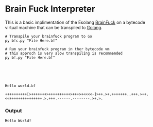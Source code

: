 # Brain Fuck Interpreter

This is a basic implimentation of the Esolang [BrainFuck](https://esolangs.org/wiki/Brainfuck) on a bytecode virtual machine that can be transpiled to [Golang](https://go.dev).

```shell
# Transpile your brainfuck program to Go
py bfc.py "File Here.bf"

# Run your brainfuck program in ther bytecode vm
# this approch is very slow transpiling is recommended
py bf.py "File Here.bf"
```
<br>
<br>
<br>

```
Hello world.bf
```

```bf
++++++++++[>+++++++>++++++++++>+++>+<<<<-]>++.>+.+++++++..+++.>++.<<+++++++++++++++.>.+++.------.--------.>+.>.
```
### Output
```bat
Hello World!
```